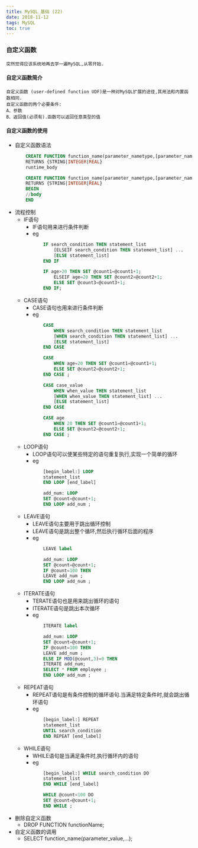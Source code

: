 ```yaml
---
title: MySQL_基础 (22)
date: 2018-11-12
tags: MySQL
toc: true
---
```


### 自定义函数
    突然觉得应该系统地再去学一遍MySQL,从零开始.

<!-- more -->

#### 自定义函数简介
    自定义函数 (user-defined function UDF)是一种对MySQL扩展的途径,其用法和内置函数相同.
    自定义函数的两个必要条件: 
    A、参数
    B、返回值(必须有).函数可以返回任意类型的值

#### 自定义函数的使用
- 自定义函数语法
    ```sql
        CREATE FUNCTION function_name(parameter_nametype,[parameter_name type,...])
        RETURNS {STRING|INTEGER|REAL}
        runtime_body

        CREATE FUNCTION function_name(parameter_nametype,[parameter_name type,...])
        RETURNS {STRING|INTEGER|REAL}
        BEGIN
        //body
        END
    ```
- 流程控制
    * IF语句
        * IF语句用来进行条件判断
        * eg
            ```sql
                IF search_condition THEN statement_list 
                    [ELSEIF search_condition THEN statement_list] ... 
                    [ELSE statement_list] 
                END IF 

                IF age>20 THEN SET @count1=@count1+1;  
                    ELSEIF age=20 THEN SET @count2=@count2+1;  
                    ELSE SET @count3=@count3+1;  
                END IF;
            ```
    * CASE语句
        * CASE语句也用来进行条件判断
        * eg
            ```sql
                CASE 
                    WHEN search_condition THEN statement_list 
                    [WHEN search_condition THEN statement_list] ... 
                    [ELSE statement_list] 
                END CASE 

                CASE 
                    WHEN age=20 THEN SET @count1=@count1+1; 
                    ELSE SET @count2=@count2+1; 
                END CASE ; 

                CASE case_value 
                    WHEN when_value THEN statement_list 
                    [WHEN when_value THEN statement_list] ... 
                    [ELSE statement_list] 
                END CASE 

                CASE age 
                    WHEN 20 THEN SET @count1=@count1+1; 
                    ELSE SET @count2=@count2+1; 
                END CASE ; 
            ```
    * LOOP语句
        * LOOP语句可以使某些特定的语句重复执行,实现一个简单的循环
        * eg
            ```sql
                [begin_label:] LOOP 
                statement_list 
                END LOOP [end_label] 

                add_num: LOOP  
                SET @count=@count+1;  
                END LOOP add_num ; 
            ```
    * LEAVE语句
        * LEAVE语句主要用于跳出循环控制
        * LEAVE语句是跳出整个循环,然后执行循环后面的程序
        * eg
            ```sql
                LEAVE label

                add_num: LOOP 
                SET @count=@count+1; 
                IF @count=100 THEN 
                LEAVE add_num ; 
                END LOOP add_num ; 
            ```
    * ITERATE语句
        * TERATE语句也是用来跳出循环的语句
        * ITERATE语句是跳出本次循环
        * eg
            ```sql
                ITERATE label

                add_num: LOOP 
                SET @count=@count+1; 
                IF @count=100 THEN 
                LEAVE add_num ; 
                ELSE IF MOD(@count,3)=0 THEN 
                ITERATE add_num; 
                SELECT * FROM employee ; 
                END LOOP add_num ; 
            ```
    * REPEAT语句
        * REPEAT语句是有条件控制的循环语句.当满足特定条件时,就会跳出循环语句
        * eg
            ```sql
                [begin_label:] REPEAT 
                statement_list 
                UNTIL search_condition 
                END REPEAT [end_label] 
            ```
    * WHILE语句
        * WHILE语句是当满足条件时,执行循环内的语句
        * eg
            ```sql
                [begin_label:] WHILE search_condition DO 
                statement_list 
                END WHILE [end_label] 

                WHILE @count<100 DO 
                SET @count=@count+1; 
                END WHILE ; 
            ```
- 删除自定义函数
    * DROP FUNCTION functionName;
- 自定义函数的调用
    * SELECT function_name(parameter_value,...);

